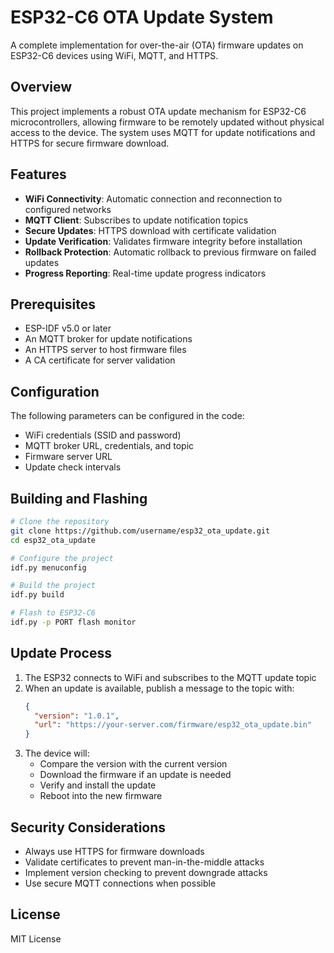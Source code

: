 # ESP32-C6 OTA Update System

A complete implementation for over-the-air (OTA) firmware updates on ESP32-C6 devices using WiFi, MQTT, and HTTPS.

## Overview

This project implements a robust OTA update mechanism for ESP32-C6 microcontrollers, allowing firmware to be remotely updated without physical access to the device. The system uses MQTT for update notifications and HTTPS for secure firmware download.

## Features

- **WiFi Connectivity**: Automatic connection and reconnection to configured networks
- **MQTT Client**: Subscribes to update notification topics
- **Secure Updates**: HTTPS download with certificate validation
- **Update Verification**: Validates firmware integrity before installation
- **Rollback Protection**: Automatic rollback to previous firmware on failed updates
- **Progress Reporting**: Real-time update progress indicators

## Prerequisites

- ESP-IDF v5.0 or later
- An MQTT broker for update notifications
- An HTTPS server to host firmware files
- A CA certificate for server validation

## Configuration

The following parameters can be configured in the code:

- WiFi credentials (SSID and password)
- MQTT broker URL, credentials, and topic
- Firmware server URL
- Update check intervals

## Building and Flashing

```bash
# Clone the repository
git clone https://github.com/username/esp32_ota_update.git
cd esp32_ota_update

# Configure the project
idf.py menuconfig

# Build the project
idf.py build

# Flash to ESP32-C6
idf.py -p PORT flash monitor
```

## Update Process

1. The ESP32 connects to WiFi and subscribes to the MQTT update topic
2. When an update is available, publish a message to the topic with:
   ```json
   {
     "version": "1.0.1",
     "url": "https://your-server.com/firmware/esp32_ota_update.bin"
   }
   ```
3. The device will:
   - Compare the version with the current version
   - Download the firmware if an update is needed
   - Verify and install the update
   - Reboot into the new firmware

## Security Considerations

- Always use HTTPS for firmware downloads
- Validate certificates to prevent man-in-the-middle attacks
- Implement version checking to prevent downgrade attacks
- Use secure MQTT connections when possible

## License

MIT License
